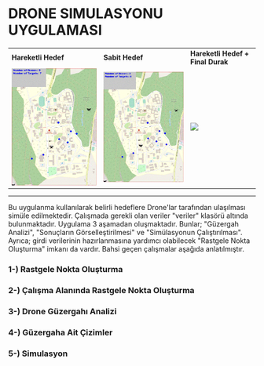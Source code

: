 # DRONE SIMULASYONU UYGULAMASI

<table>
  <tr>
    <td><strong>Hareketli Hedef</strong></td>
    <td><strong>Sabit Hedef</strong></td>
    <td><strong>Hareketli Hedef + Final Durak</strong></td>
   </tr>
  <tr>
    <td><img width="300" src="./gif/hareketli_hedef.gif"></td>
    <td><img width="300" src="./gif/sabit_hedef.gif"></td>    
    <td><img width="300" src="./gif/hareketli_final_durak.gif"></td>
  </tr>
</table>


<hr>

Bu uygulanma kullanılarak belirli hedeflere Drone'lar tarafından ulaşılması simüle edilmektedir. Çalışmada gerekli olan veriler "veriler" klasörü altında bulunmaktadır. Uygulama 3 aşamadan oluşmaktadır. Bunlar; "Güzergah Analizi", "Sonuçların Görselleştirilmesi" ve "Simülasyonun Çalıştırılması". Ayrıca; girdi verilerinin hazırlanmasına yardımcı olabilecek "Rastgele Nokta Oluşturma" imkanı da vardır. Bahsi geçen çalışmalar aşağıda anlatılmıştır.


### 1-) Rastgele Nokta Oluşturma


### 2-) Çalışma Alanında Rastgele Nokta Oluşturma


### 3-) Drone Güzergahı Analizi


### 4-) Güzergaha Ait Çizimler


### 5-) Simulasyon




